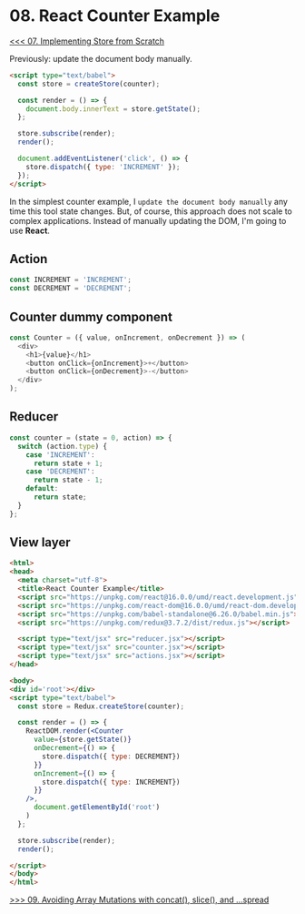 # 08. React Counter Example
[<<< 07. Implementing Store from Scratch](https://github.com/xgirma/getting-started-with-redux/tree/master/chapters/07)

Previously: update the document body manually.
```html
<script type="text/babel">
  const store = createStore(counter);

  const render = () => {
    document.body.innerText = store.getState();
  };

  store.subscribe(render);
  render();

  document.addEventListener('click', () => {
    store.dispatch({ type: 'INCREMENT' });
  });
</script>
```
In the simplest counter example, I `update the document body manually` any time this tool state changes. But, of course, this approach does not scale to complex applications. Instead of manually updating the DOM, I'm going to use **React**.

## Action

```javascript
const INCREMENT = 'INCREMENT';
const DECREMENT = 'DECREMENT';
```

## Counter dummy component
```javascript
const Counter = ({ value, onIncrement, onDecrement }) => (
  <div>
    <h1>{value}</h1>
    <button onClick={onIncrement}>+</button>
    <button onClick={onDecrement}>-</button>
  </div>
);
```

## Reducer
```javascript
const counter = (state = 0, action) => {
  switch (action.type) {
    case 'INCREMENT':
      return state + 1;
    case 'DECREMENT':
      return state - 1;
    default:
      return state;
  }
};
```

## View layer
```html
<html>
<head>
  <meta charset="utf-8">
  <title>React Counter Example</title>
  <script src="https://unpkg.com/react@16.0.0/umd/react.development.js"></script>
  <script src="https://unpkg.com/react-dom@16.0.0/umd/react-dom.development.js"></script>
  <script src="https://unpkg.com/babel-standalone@6.26.0/babel.min.js"></script>
  <script src="https://unpkg.com/redux@3.7.2/dist/redux.js"></script>

  <script type="text/jsx" src="reducer.jsx"></script>
  <script type="text/jsx" src="counter.jsx"></script>
  <script type="text/jsx" src="actions.jsx"></script>
</head>

<body>
<div id='root'></div>
<script type="text/babel">
  const store = Redux.createStore(counter);

  const render = () => {
    ReactDOM.render(<Counter
      value={store.getState()}
      onDecrement={() => {
        store.dispatch({ type: DECREMENT})
      }}
      onIncrement={() => {
        store.dispatch({ type: INCREMENT})
      }}
    />,
      document.getElementById('root')
    )
  };

  store.subscribe(render);
  render();

</script>
</body>
</html>
```


[>>> 09. Avoiding Array Mutations with concat(), slice(), and ...spread](https://github.com/xgirma/getting-started-with-redux/tree/master/chapters/09)
